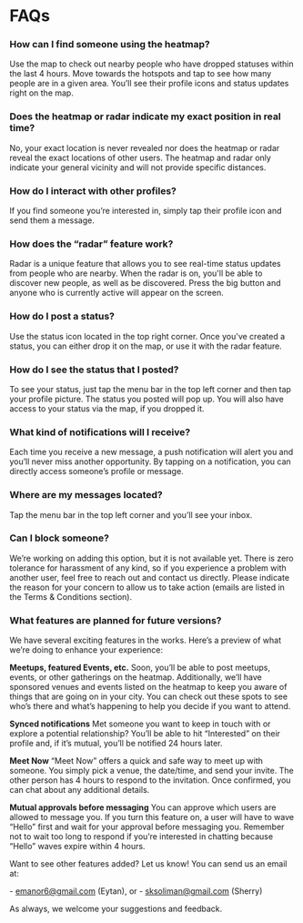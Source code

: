 # FAQs

### How can I find someone using the heatmap?

Use the map to check out nearby people who have dropped statuses within the last 4 hours. Move towards the hotspots and tap to see how many people are in a given area. You’ll see their profile icons and status updates right on the map.

### Does the heatmap or radar indicate my exact position in real time?

No, your exact location is never revealed nor does the heatmap or radar reveal the exact locations of other users. The heatmap and radar only indicate your general vicinity and will not provide specific distances.

### How do I interact with other profiles?

If you find someone you’re interested in, simply tap their profile icon and send them a message.

### How does the “radar” feature work?

Radar is a unique feature that allows you to see real-time status updates from people who are nearby. When the radar is on, you'll be able to discover new people, as well as be discovered. Press the big button and anyone who is currently active will appear on the screen.

### How do I post a status?

Use the status icon located in the top right corner. Once you've created a status, you can either drop it on the map, or use it with the radar feature.

### How do I see the status that I posted?

To see your status, just tap the menu bar in the top left corner and then tap your profile picture. The status you posted will pop up. You will also have access to your status via the map, if you dropped it.

### What kind of notifications will I receive?

Each time you receive a new message, a push notification will alert you and you’ll never miss another opportunity. By tapping on a notification, you can directly access someone’s profile or message.

### Where are my messages located?

Tap the menu bar in the top left corner and you’ll see your inbox.

### Can I block someone?

We’re working on adding this option, but it is not available yet. There is zero tolerance for harassment of any kind, so if you experience a problem with another user, feel free to reach out and contact us directly. Please indicate the reason for your concern to allow us to take action (emails are listed in the Terms & Conditions section).

### What features are planned for future versions?

We have several exciting features in the works. Here’s a preview of what we’re doing to enhance your experience:


**Meetups, featured Events, etc.**
Soon, you’ll be able to post meetups, events, or other gatherings on the heatmap. Additionally, we’ll have sponsored venues and events listed on the heatmap to keep you aware of things that are going on in your city. You can check out these spots to see who’s there and what’s happening to help you decide if you want to attend.

**Synced notifications**
Met someone you want to keep in touch with or explore a potential relationship?  You’ll be able to hit “Interested” on their profile and, if it’s mutual, you’ll be notified 24 hours later.

**Meet Now**
“Meet Now” offers a quick and safe way to meet up with someone. You simply pick a venue, the date/time, and send your invite. The other person has 4 hours to respond to the invitation. Once confirmed, you can chat about any additional details.

**Mutual approvals before messaging**
You can approve which users are allowed to message you. If you turn this feature on, a user will have to wave “Hello” first and wait for your approval before messaging you. Remember not to wait too long to respond if you’re interested in chatting because “Hello” waves expire within 4 hours.


Want to see other features added? Let us know! You can send us an email at:

\- [emanor6@gmail.com](mailto:emanor6@gmail.com) (Eytan), or
\- [sksoliman@gmail.com](mailto:sksoliman@gmail.com) (Sherry)

As always, we welcome your suggestions and feedback.
